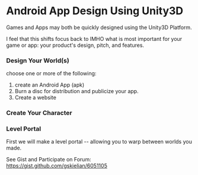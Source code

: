 Android App Design Using Unity3D
=======

Games and Apps may both be quickly designed using the Unity3D Platform.

I feel that this shifts focus back to IMHO what is most important for your game or app: your product's design, pitch, and features. 


### Design Your World(s)


choose one or more of the following:
1. create an Android App (apk)
2. Burn a disc for distribution and publicize your app.
3. Create a website

### Create Your Character

### Level Portal
First we will make a level portal --  allowing you to warp between worlds you made.

See Gist and Participate on Forum:
https://gist.github.com/gskielian/6051105


